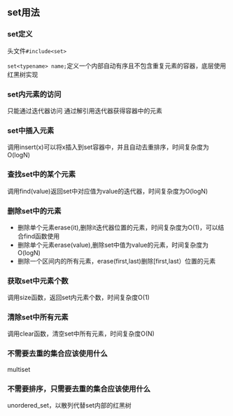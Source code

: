 ## set用法

### set定义

头文件`#include<set>`

`set<typename> name;`定义一个内部自动有序且不包含重复元素的容器，底层使用红黑树实现

### set内元素的访问

只能通过迭代器访问 通过解引用迭代器获得容器中的元素

### set中插入元素

调用insert(x)可以将x插入到set容器中，并且自动去重排序，时间复杂度为O(logN)

### 查找set中的某个元素

调用find(value)返回set中对应值为value的迭代器，时间复杂度为O(logN)

### 删除set中的元素

* 删除单个元素erase(it),删除it迭代器位置的元素，时间复杂度为O(1)，可以结合find函数使用
* 删除单个元素erase(value),删除set中值为value的元素，时间复杂度为O(logN)
* 删除一个区间内的所有元素，erase(first,last)删除[first,last）位置的元素

### 获取set中元素个数

调用size函数，返回set内元素个数，时间复杂度O(1)

### 清除set中所有元素

调用clear函数，清空set中所有元素，时间复杂度O(N)

### 不需要去重的集合应该使用什么

multiset

### 不需要排序，只需要去重的集合应该使用什么

unordered_set，以散列代替set内部的红黑树



